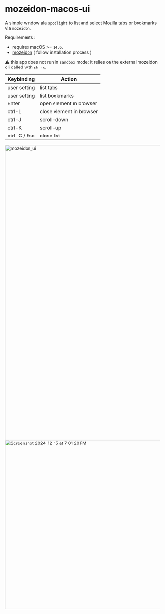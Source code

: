 # mozeidon-macos-ui

A simple window ala `spotlight` to list and select Mozilla tabs or bookmarks via `mozeidon`.

Requirements : 
- requires macOS >= `14.6`.
- [mozeidon](https://github.com/egovelox/mozeidon) ( follow installation process )


⚠️ this app does not run in `sandbox` mode: it relies on the external mozeidon cli called with `sh -c`.

| Keybinding    | Action |
| -------- | ------- |
| user setting  | list tabs    |
| user setting | list bookmarks     |
| Enter | open element in browser    |
| ctrl-L | close element in browser    |
| ctrl-J    | scroll-down   |
| ctrl-K  | scroll-up   |
| ctrl-C / Esc  | close list   |

<img width="957" alt="mozeidon_ui" src="https://github.com/user-attachments/assets/12fae81b-d56e-464c-865f-cfec97260d2e" />

<img width="549" alt="Screenshot 2024-12-15 at 7 01 20 PM" src="https://github.com/user-attachments/assets/1afe22b8-774c-4587-8d64-dbe7bf993dba" />
